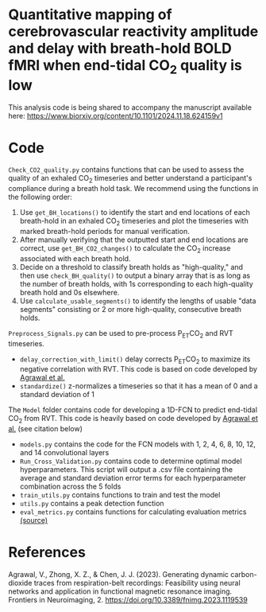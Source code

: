 # Quantitative mapping of cerebrovascular reactivity amplitude and delay with breath-hold BOLD fMRI when end-tidal CO<sub>2</sub> quality is low
This analysis code is being shared to accompany the manuscript available here: https://www.biorxiv.org/content/10.1101/2024.11.18.624159v1

# Code

`Check_CO2_quality.py` contains functions that can be used to assess the quality of an exhaled CO<sub>2</sub> timeseries and better understand a participant's compliance during a breath hold task. We recommend using the functions in the following order:

1. Use `get_BH_locations()` to identify the start and end locations of each breath-hold in an exhaled CO<sub>2</sub> timeseries and plot the timeseries with marked breath-hold periods for manual verification.
2. After manually verifying that the outputted start and end locations are correct, use `get_BH_CO2_changes()` to calculate the CO<sub>2</sub> increase associated with each breath hold. 
3. Decide on a threshold to classify breath holds as "high-quality," and then use `check_BH_quality()` to output a binary array that is as long as the number of breath holds, with 1s corresponding to each high-quality breath hold and 0s elsewhere.
4. Use `calculate_usable_segments()` to identify the lengths of usable "data segments" consisting or 2 or more high-quality, consecutive breath holds.

`Preprocess_Signals.py` can be used to pre-process P<sub>ET</sub>CO<sub>2</sub> and RVT timeseries. 
* `delay_correction_with_limit()` delay corrects P<sub>ET</sub>CO<sub>2</sub> to maximize its negative correlation with RVT. This code is based on code developed by [Agrawal et al.](https://github.com/vismayagrawal/RESPCO/blob/main/code/utils.py)
* `standardize()` z-normalizes a timeseries so that it has a mean of 0 and a standard deviation of 1

The `Model` folder contains code for developing a 1D-FCN to predict end-tidal CO<sub>2</sub> from RVT. This code is heavily based on code developed by [Agrawal et al.](https://github.com/vismayagrawal/RESPCO) (see citation below)
* `models.py` contains the code for the FCN models with 1, 2, 4, 6, 8, 10, 12, and 14 convolutional layers
* `Run_Cross_Validation.py` contains code to determine optimal model hyperparameters. This script will output a .csv file containing the average and standard deviation error terms for each hyperparameter combination across the 5 folds
* `train_utils.py` contains functions to train and test the model
* `utils.py` contains a peak detection function
* `eval_metrics.py` contains functions for calculating evaluation metrics [(source)](https://github.com/vismayagrawal/RESPCO/blob/main/code/utils.py)
# References
Agrawal, V., Zhong, X. Z., & Chen, J. J. (2023). Generating dynamic carbon-dioxide traces from respiration-belt recordings: Feasibility using neural networks and application in functional magnetic resonance imaging. Frontiers in Neuroimaging, 2. https://doi.org/10.3389/fnimg.2023.1119539
